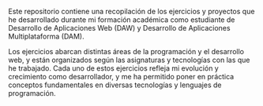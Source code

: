 Este repositorio contiene una recopilación de los ejercicios y proyectos que he desarrollado durante mi formación académica como estudiante de Desarrollo de Aplicaciones Web (DAW) y Desarrollo de Aplicaciones Multiplataforma (DAM). 

Los ejercicios abarcan distintas áreas de la programación y el desarrollo web, y están organizados según las asignaturas y tecnologías con las que he trabajado. Cada uno de estos ejercicios refleja mi evolución y crecimiento como desarrollador, y me ha permitido poner en práctica conceptos fundamentales en diversas tecnologías y lenguajes de programación.
